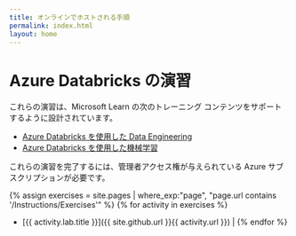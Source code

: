 ```yaml
---
title: オンラインでホストされる手順
permalink: index.html
layout: home
---
```


# Azure Databricks の演習

これらの演習は、Microsoft Learn の次のトレーニング コンテンツをサポートするように設計されています。

- [Azure Databricks を使用した Data Engineering](https://learn.microsoft.com/training/paths/data-engineer-azure-databricks/)
- [Azure Databricks を使用した機械学習](https://learn.microsoft.com/training/paths/build-operate-machine-learning-solutions-azure-databricks/)

これらの演習を完了するには、管理者アクセス権が与えられている Azure サブスクリプションが必要です。

{% assign exercises = site.pages | where_exp:"page", "page.url contains '/Instructions/Exercises'" %} {% for activity in exercises  %}
- [{{ activity.lab.title }}]({{ site.github.url }}{{ activity.url }}) | {% endfor %}